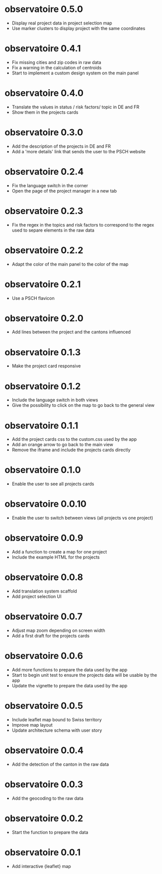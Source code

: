 

# observatoire 0.5.0

* Display real project data in project selection map
* Use marker clusters to display project with the same coordinates

# observatoire 0.4.1

* Fix missing cities and zip codes in raw data
* Fix a warning in the calculation of centroids
* Start to implement a custom design system on the main panel

# observatoire 0.4.0

* Translate the values in status / risk factors/ topic in DE and FR
* Show them in the projects cards

# observatoire 0.3.0

* Add the description of the projects in DE and FR
* Add a 'more details' link that sends the user to the PSCH website

# observatoire 0.2.4

* Fix the language switch in the corner
* Open the page of the project manager in a new tab

# observatoire 0.2.3

* Fix the regex in the topics and risk factors to correspond to the regex used to separe elements in the raw data

# observatoire 0.2.2

* Adapt the color of the main panel to the color of the map

# observatoire 0.2.1

* Use a PSCH flavicon

# observatoire 0.2.0

* Add lines between the project and the cantons influenced

# observatoire 0.1.3

* Make the project card responsive

# observatoire 0.1.2

* Include the language switch in both views 
* Give the possibility to click on the map to go back to the general view

# observatoire 0.1.1

* Add the project cards css to the custom.css used by the app
* Add an orange arrow to go back to the main view
* Remove the iframe and include the projects cards directly

# observatoire 0.1.0

* Enable the user to see all projects cards

# observatoire 0.0.10

* Enable the user to switch between views (all projects vs one project)

# observatoire 0.0.9

* Add a function to create a map for one project
* Include the example HTML for the projects

# observatoire 0.0.8

* Add translation system scaffold
* Add project selection UI

# observatoire 0.0.7

* Adjust map zoom depending on screen width
* Add a first draft for the projects cards

# observatoire 0.0.6

* Add more functions to prepare the data used by the app
* Start to begin unit test to ensure the projects data will be usable by the app
* Update the vignette to prepare the data used by the app

# observatoire 0.0.5

* Include leaflet map bound to Swiss territory
* Improve map layout
* Update architecture schema with user story

# observatoire 0.0.4

* Add the detection of the canton in the raw data

# observatoire 0.0.3

* Add the geocoding to the raw data

# observatoire 0.0.2

* Start the function to prepare the data

# observatoire 0.0.1

* Add interactive {leaflet} map
